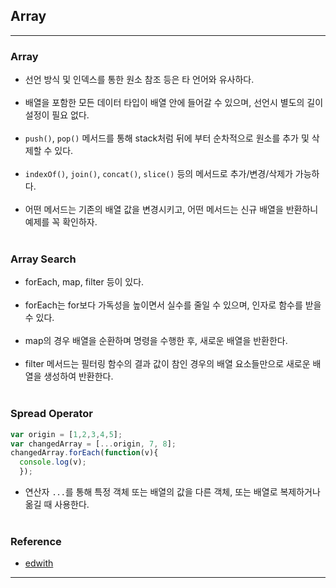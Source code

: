 Array
-----

---

### Array<br>

-	선언 방식 및 인덱스를 통한 원소 참조 등은 타 언어와 유사하다.<br><br>
-	배열을 포함한 모든 데이터 타입이 배열 안에 들어갈 수 있으며, 선언시 별도의 길이 설정이 필요 없다.<br><br>
-	`push()`, `pop()` 메서드를 통해 stack처럼 뒤에 부터 순차적으로 원소를 추가 및 삭제할 수 있다.<br><br>
-	`indexOf()`, `join()`, `concat()`, `slice()` 등의 메서드로 추가/변경/삭제가 가능하다.<br><br>
-	어떤 메서드는 기존의 배열 값을 변경시키고, 어떤 메서드는 신규 배열을 반환하니 예제를 꼭 확인하자.<br><br>

### Array Search<br>

-	forEach, map, filter 등이 있다.<br><br>
-	forEach는 for보다 가독성을 높이면서 실수를 줄일 수 있으며, 인자로 함수를 받을 수 있다.<br><br>
-	map의 경우 배열을 순환하며 명령을 수행한 후, 새로운 배열을 반환한다.<br><br>
-	filter 메서드는 필터링 함수의 결과 값이 참인 경우의 배열 요소들만으로 새로운 배열을 생성하여 반환한다.<br><br>

### Spread Operator<br>

```javascript
var origin = [1,2,3,4,5];
var changedArray = [...origin, 7, 8];
changedArray.forEach(function(v){
  console.log(v);
  });
```

-	연산자 `...`를 통해 특정 객체 또는 배열의 값을 다른 객체, 또는 배열로 복제하거나 옮길 때 사용한다.<br><br>

### Reference<br>

-	[edwith](https://www.edwith.org/boostcourse-web/lecture/16745/)

---
